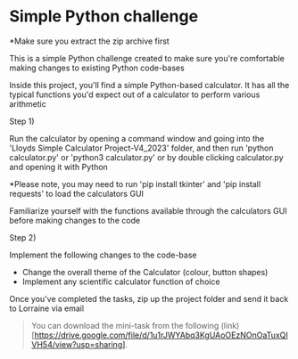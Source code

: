 # Simple Python challenge


*Make sure you extract the zip archive first

This is a simple Python challenge created to make sure you're comfortable making changes to existing Python code-bases

Inside this project, you'll find a simple Python-based calculator.
It has all the typical functions you'd expect out of a calculator to perform various arithmetic

Step 1)

Run the calculator by opening a command window and going into the 'Lloyds Simple Calculator Project-V4_2023' folder,
and then run 'python calculator.py' or 'python3 calculator.py' or by double clicking calculator.py and 
opening it with Python

*Please note, you may need to run 'pip install tkinter' and 'pip install requests' to load the calculators GUI

Familiarize yourself with the functions available through the calculators GUI before making changes to the code

Step 2)

Implement the following changes to the code-base

- Change the overall theme of the Calculator (colour, button shapes)
- Implement any scientific calculator function of choice


Once you've completed the tasks, zip up the project folder and send it back to Lorraine via email


> You can download the mini-task from the following (link)[https://drive.google.com/file/d/1u1rJWYAbq3KgUAoOEzNOnOaTuxQIVH54/view?usp=sharing].
